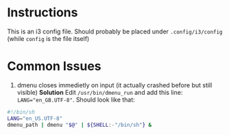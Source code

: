# Instructions
This is an i3 config file. Should probably be placed under `.config/i3/config` (while `config` is the file itself)


# Common Issues
1. dmenu closes immedietly on input (it actually crashed before but still visible)
**Solution**
Edit `/usr/bin/dmenu_run` and add this line: `LANG="en_GB.UTF-8"`. Should look like that:
```bash
#!/bin/sh
LANG="en_US.UTF-8"
dmenu_path | dmenu "$@" | ${SHELL:-"/bin/sh"} &
```
